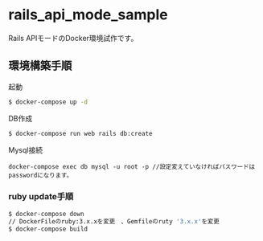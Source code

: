 # rails_api_mode_sample

Rails APIモードのDocker環境試作です。

## 環境構築手順

起動

``` .bash
$ docker-compose up -d 
```

DB作成
``` .bash
$ docker-compose run web rails db:create
```

Mysql接続
```
docker-compose exec db mysql -u root -p //設定変えていなければパスワードはpasswordになります。
```

### ruby update手順


``` .bash
$ docker-compose down
// DockerFileのruby:3.x.xを変更　、Gemfileのruty '3.x.x'を変更
$ docker-compose build
```
